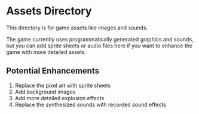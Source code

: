 # Assets Directory

This directory is for game assets like images and sounds.

The game currently uses programmatically generated graphics and sounds, but you can add sprite sheets or audio files here if you want to enhance the game with more detailed assets.

## Potential Enhancements

1. Replace the pixel art with sprite sheets
2. Add background images
3. Add more detailed explosion effects
4. Replace the synthesized sounds with recorded sound effects
